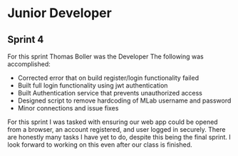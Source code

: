 
# Junior Developer
## Sprint 4

For this sprint Thomas Boller was the Developer The following was accomplished:

- Corrected error that on build register/login functionality failed
- Built full login functionality using jwt authentication
- Built Authentication service that prevents unauthorized access
- Designed script to remove hardcoding of MLab username and password
- Minor connections and issue fixes

For this sprint I was tasked with ensuring our web app could be opened from a browser, an account registered, and user logged in securely.
There are honestly many tasks I have yet to do, despite this being the final sprint. I look forward to working on this even after our class is finished. 
